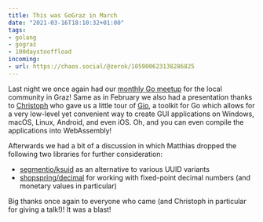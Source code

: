 ```yaml
---
title: This was GoGraz in March
date: "2021-03-16T18:10:32+01:00"
tags:
- golang
- gograz
- 100daystooffload
incoming:
- url: https://chaos.social/@zerok/105900623138286825
---
```


Last night we once again had our [monthly Go meetup](https://gograz.org/meetup/2021-03-15/) for the local community in Graz! Same as in February we also had a presentation thanks to [Christoph](https://tux21b.org/) who gave us a little tour of [Gio](https://gioui.org/), a toolkit for Go which allows for a very low-level yet convenient way to create GUI applications on Windows, macOS, Linux, Android, and even iOS. Oh, and you can even compile the applications into WebAssembly!

Afterwards we had a bit of a discussion in which Matthias dropped the following two libraries for further consideration:

- [segmentio/ksuid](https://github.com/segmentio/ksuid) as an alternative to various UUID variants
- [shopspring/decimal](https://github.com/shopspring/decimal) for working with fixed-point decimal numbers (and monetary values in particular)

Big thanks once again to everyone who came (and Christoph in particular for giving a talk!)! It was a blast!
